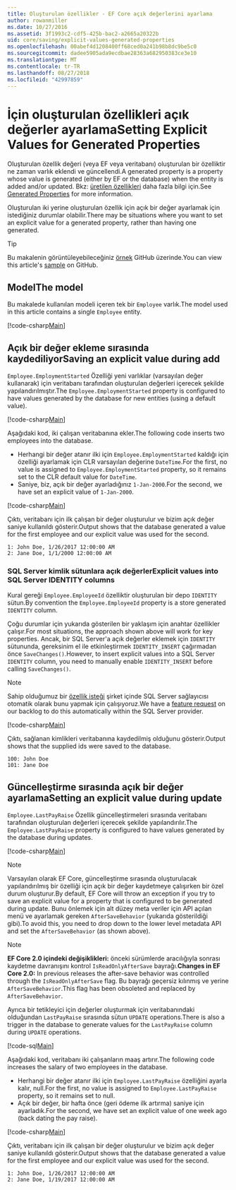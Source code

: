 ```yaml
---
title: Oluşturulan özellikler - EF Core açık değerlerini ayarlama
author: rowanmiller
ms.date: 10/27/2016
ms.assetid: 3f1993c2-cdf5-425b-bac2-a2665a20322b
uid: core/saving/explicit-values-generated-properties
ms.openlocfilehash: 00abef4d1208400ff68ced0a241b98b8dc9be5c0
ms.sourcegitcommit: dadee5905ada9ecdbae28363a682950383ce3e10
ms.translationtype: MT
ms.contentlocale: tr-TR
ms.lasthandoff: 08/27/2018
ms.locfileid: "42997859"
---
```

# <a name="setting-explicit-values-for-generated-properties"></a><span data-ttu-id="47ca8-102">İçin oluşturulan özellikleri açık değerler ayarlama</span><span class="sxs-lookup"><span data-stu-id="47ca8-102">Setting Explicit Values for Generated Properties</span></span>

<span data-ttu-id="47ca8-103">Oluşturulan özellik değeri (veya EF veya veritabanı) oluşturulan bir özelliktir ne zaman varlık eklendi ve güncellendi.</span><span class="sxs-lookup"><span data-stu-id="47ca8-103">A generated property is a property whose value is generated (either by EF or the database) when the entity is added and/or updated.</span></span> <span data-ttu-id="47ca8-104">Bkz: [üretilen özellikleri](../modeling/generated-properties.md) daha fazla bilgi için.</span><span class="sxs-lookup"><span data-stu-id="47ca8-104">See [Generated Properties](../modeling/generated-properties.md) for more information.</span></span>

<span data-ttu-id="47ca8-105">Oluşturulan iki yerine oluşturulan özellik için açık bir değer ayarlamak için istediğiniz durumlar olabilir.</span><span class="sxs-lookup"><span data-stu-id="47ca8-105">There may be situations where you want to set an explicit value for a generated property, rather than having one generated.</span></span>

> [!TIP]  
> <span data-ttu-id="47ca8-106">Bu makalenin görüntüleyebileceğiniz [örnek](https://github.com/aspnet/EntityFramework.Docs/tree/master/samples/core/Saving/Saving/ExplicitValuesGenerateProperties/) GitHub üzerinde.</span><span class="sxs-lookup"><span data-stu-id="47ca8-106">You can view this article's [sample](https://github.com/aspnet/EntityFramework.Docs/tree/master/samples/core/Saving/Saving/ExplicitValuesGenerateProperties/) on GitHub.</span></span>

## <a name="the-model"></a><span data-ttu-id="47ca8-107">Model</span><span class="sxs-lookup"><span data-stu-id="47ca8-107">The model</span></span>

<span data-ttu-id="47ca8-108">Bu makalede kullanılan modeli içeren tek bir `Employee` varlık.</span><span class="sxs-lookup"><span data-stu-id="47ca8-108">The model used in this article contains a single `Employee` entity.</span></span>

[!code-csharp[Main](../../../samples/core/Saving/Saving/ExplicitValuesGenerateProperties/Employee.cs#Sample)]

## <a name="saving-an-explicit-value-during-add"></a><span data-ttu-id="47ca8-109">Açık bir değer ekleme sırasında kaydediliyor</span><span class="sxs-lookup"><span data-stu-id="47ca8-109">Saving an explicit value during add</span></span>

<span data-ttu-id="47ca8-110">`Employee.EmploymentStarted` Özelliği yeni varlıklar (varsayılan değer kullanarak) için veritabanı tarafından oluşturulan değerleri içerecek şekilde yapılandırılmıştır.</span><span class="sxs-lookup"><span data-stu-id="47ca8-110">The `Employee.EmploymentStarted` property is configured to have values generated by the database for new entities (using a default value).</span></span>

[!code-csharp[Main](../../../samples/core/Saving/Saving/ExplicitValuesGenerateProperties/EmployeeContext.cs#EmploymentStarted)]

<span data-ttu-id="47ca8-111">Aşağıdaki kod, iki çalışan veritabanına ekler.</span><span class="sxs-lookup"><span data-stu-id="47ca8-111">The following code inserts two employees into the database.</span></span>
* <span data-ttu-id="47ca8-112">Herhangi bir değer atanır ilki için `Employee.EmploymentStarted` kaldığı için özelliği ayarlamak için CLR varsayılan değerine `DateTime`.</span><span class="sxs-lookup"><span data-stu-id="47ca8-112">For the first, no value is assigned to `Employee.EmploymentStarted` property, so it remains set to the CLR default value for `DateTime`.</span></span>
* <span data-ttu-id="47ca8-113">Saniye, biz, açık bir değer ayarladığınız `1-Jan-2000`.</span><span class="sxs-lookup"><span data-stu-id="47ca8-113">For the second, we have set an explicit value of `1-Jan-2000`.</span></span>

[!code-csharp[Main](../../../samples/core/Saving/Saving/ExplicitValuesGenerateProperties/Sample.cs#EmploymentStarted)]

<span data-ttu-id="47ca8-114">Çıktı, veritabanı için ilk çalışan bir değer oluşturulur ve bizim açık değer saniye kullanıldı gösterir.</span><span class="sxs-lookup"><span data-stu-id="47ca8-114">Output shows that the database generated a value for the first employee and our explicit value was used for the second.</span></span>

``` Console
1: John Doe, 1/26/2017 12:00:00 AM
2: Jane Doe, 1/1/2000 12:00:00 AM
```

### <a name="explicit-values-into-sql-server-identity-columns"></a><span data-ttu-id="47ca8-115">SQL Server kimlik sütunlara açık değerler</span><span class="sxs-lookup"><span data-stu-id="47ca8-115">Explicit values into SQL Server IDENTITY columns</span></span>

<span data-ttu-id="47ca8-116">Kural gereği `Employee.EmployeeId` özelliktir oluşturulan bir depo `IDENTITY` sütun.</span><span class="sxs-lookup"><span data-stu-id="47ca8-116">By convention the `Employee.EmployeeId` property is a store generated `IDENTITY` column.</span></span>

<span data-ttu-id="47ca8-117">Çoğu durumlar için yukarıda gösterilen bir yaklaşım için anahtar özellikler çalışır.</span><span class="sxs-lookup"><span data-stu-id="47ca8-117">For most situations, the approach shown above will work for key properties.</span></span> <span data-ttu-id="47ca8-118">Ancak, bir SQL Server'a açık değerler eklemek için `IDENTITY` sütununda, gereksinim el ile etkinleştirmek `IDENTITY_INSERT` çağırmadan önce `SaveChanges()`.</span><span class="sxs-lookup"><span data-stu-id="47ca8-118">However, to insert explicit values into a SQL Server `IDENTITY` column, you need to manually enable `IDENTITY_INSERT` before calling `SaveChanges()`.</span></span>

> [!NOTE]  
> <span data-ttu-id="47ca8-119">Sahip olduğumuz bir [özellik isteği](https://github.com/aspnet/EntityFramework/issues/703) şirket içinde SQL Server sağlayıcısı otomatik olarak bunu yapmak için çalışıyoruz.</span><span class="sxs-lookup"><span data-stu-id="47ca8-119">We have a [feature request](https://github.com/aspnet/EntityFramework/issues/703) on our backlog to do this automatically within the SQL Server provider.</span></span>

[!code-csharp[Main](../../../samples/core/Saving/Saving/ExplicitValuesGenerateProperties/Sample.cs#EmployeeId)]

<span data-ttu-id="47ca8-120">Çıktı, sağlanan kimlikleri veritabanına kaydedilmiş olduğunu gösterir.</span><span class="sxs-lookup"><span data-stu-id="47ca8-120">Output shows that the supplied ids were saved to the database.</span></span>

``` Console
100: John Doe
101: Jane Doe
```

## <a name="setting-an-explicit-value-during-update"></a><span data-ttu-id="47ca8-121">Güncelleştirme sırasında açık bir değer ayarlama</span><span class="sxs-lookup"><span data-stu-id="47ca8-121">Setting an explicit value during update</span></span>

<span data-ttu-id="47ca8-122">`Employee.LastPayRaise` Özellik güncelleştirmeleri sırasında veritabanı tarafından oluşturulan değerleri içerecek şekilde yapılandırılır.</span><span class="sxs-lookup"><span data-stu-id="47ca8-122">The `Employee.LastPayRaise` property is configured to have values generated by the database during updates.</span></span>

[!code-csharp[Main](../../../samples/core/Saving/Saving/ExplicitValuesGenerateProperties/EmployeeContext.cs#LastPayRaise)]

> [!NOTE]  
> <span data-ttu-id="47ca8-123">Varsayılan olarak EF Core, güncelleştirme sırasında oluşturulacak yapılandırılmış bir özelliği için açık bir değer kaydetmeye çalışırken bir özel durum oluşturur.</span><span class="sxs-lookup"><span data-stu-id="47ca8-123">By default, EF Core will throw an exception if you try to save an explicit value for a property that is configured to be generated during update.</span></span> <span data-ttu-id="47ca8-124">Bunu önlemek için alt düzey meta veriler için API açılan menü ve ayarlamak gereken `AfterSaveBehavior` (yukarıda gösterildiği gibi).</span><span class="sxs-lookup"><span data-stu-id="47ca8-124">To avoid this, you need to drop down to the lower level metadata API and set the `AfterSaveBehavior` (as shown above).</span></span>

> [!NOTE]  
> <span data-ttu-id="47ca8-125">**EF Core 2.0 içindeki değişiklikleri:** önceki sürümlerde aracılığıyla sonrası kaydetme davranışını kontrol `IsReadOnlyAfterSave` bayrağı.</span><span class="sxs-lookup"><span data-stu-id="47ca8-125">**Changes in EF Core 2.0:** In previous releases the after-save behavior was controlled through the `IsReadOnlyAfterSave` flag.</span></span> <span data-ttu-id="47ca8-126">Bu bayrağı geçersiz kılınmış ve yerine `AfterSaveBehavior`.</span><span class="sxs-lookup"><span data-stu-id="47ca8-126">This flag has been obsoleted and replaced by `AfterSaveBehavior`.</span></span>

<span data-ttu-id="47ca8-127">Ayrıca bir tetikleyici için değerler oluşturmak için veritabanındaki olduğundan `LastPayRaise` sırasında sütun `UPDATE` operations.</span><span class="sxs-lookup"><span data-stu-id="47ca8-127">There is also a trigger in the database to generate values for the `LastPayRaise` column during `UPDATE` operations.</span></span>

[!code-sql[Main](../../../samples/core/Saving/Saving/ExplicitValuesGenerateProperties/employee_UPDATE.sql)]

<span data-ttu-id="47ca8-128">Aşağıdaki kod, veritabanı iki çalışanların maaş artırır.</span><span class="sxs-lookup"><span data-stu-id="47ca8-128">The following code increases the salary of two employees in the database.</span></span>
* <span data-ttu-id="47ca8-129">Herhangi bir değer atanır ilki için `Employee.LastPayRaise` özelliğini ayarla kalır, null.</span><span class="sxs-lookup"><span data-stu-id="47ca8-129">For the first, no value is assigned to `Employee.LastPayRaise` property, so it remains set to null.</span></span>
* <span data-ttu-id="47ca8-130">Açık bir değer, bir hafta önce (geri ödeme ilk artırma) saniye için ayarladık.</span><span class="sxs-lookup"><span data-stu-id="47ca8-130">For the second, we have set an explicit value of one week ago (back dating the pay raise).</span></span>

[!code-csharp[Main](../../../samples/core/Saving/Saving/ExplicitValuesGenerateProperties/Sample.cs#LastPayRaise)]

<span data-ttu-id="47ca8-131">Çıktı, veritabanı için ilk çalışan bir değer oluşturulur ve bizim açık değer saniye kullanıldı gösterir.</span><span class="sxs-lookup"><span data-stu-id="47ca8-131">Output shows that the database generated a value for the first employee and our explicit value was used for the second.</span></span>

``` Console
1: John Doe, 1/26/2017 12:00:00 AM
2: Jane Doe, 1/19/2017 12:00:00 AM
```
